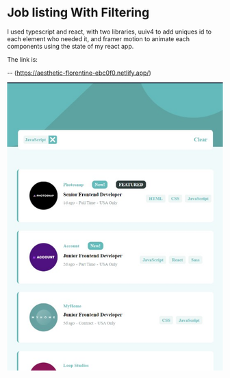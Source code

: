 # Job listing With Filtering

I used typescript and react, with two libraries, uuiv4 to add uniques id to each element who needed it, and framer motion to animate each components using the state of my react app.

The link is:

-- (https://aesthetic-florentine-ebc0f0.netlify.app/)

![Preview IMG](PREVIEW.jpg)
